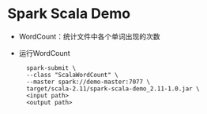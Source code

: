 # Spark Scala Demo

- WordCount：统计文件中各个单词出现的次数


- 运行WordCount
   ```
     spark-submit \
     --class "ScalaWordCount" \
     --master spark://demo-master:7077 \
     target/scala-2.11/spark-scala-demo_2.11-1.0.jar \
     <input path>
     <output path>
   ```